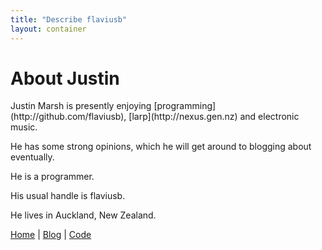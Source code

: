 ```yaml
---
title: "Describe flaviusb"
layout: container
---
```


About Justin
============

<div class="vcard"><span class="fn">Justin Marsh</span> is presently enjoying [programming](http://github.com/flaviusb), [larp](http://nexus.gen.nz) and electronic music.

He has some strong opinions, which he will get around to blogging about eventually.

He is a <span class="role">programmer</span>.

His usual handle is <span class="nickname">flaviusb</span>.

He lives in <span class="adr"><span class="region">Auckland</span>, <span class="country">New Zealand</span></span>.


<a class="url" href="http://flaviusb.net">Home</a>   |   <a href="http://flaviusb.net/blog">Blog</a>   |   <a href="http://github.com/flaviusb">Code</a></div>
